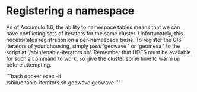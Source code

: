 # Registering a namespace

As of Accumulo 1.6, the ability to namespace tables means that we can
have conflicting sets of iterators for the same cluster. Unfortunately,
this necessitates registration on a per-namespace basis. To register the
GIS iterators of your choosing, simply pass 'geowave <namespace>' or
'geomesa <namespace>' to the script at '/sbin/enable-iterators.sh'.
Remember that HDFS must be available for such a command to work, so give
the cluster some time to warm up before attempting.

'''bash
docker exec -it <accumulo-gis-container-name> \
  /sbin/enable-iterators.sh geowave geowave
'''

